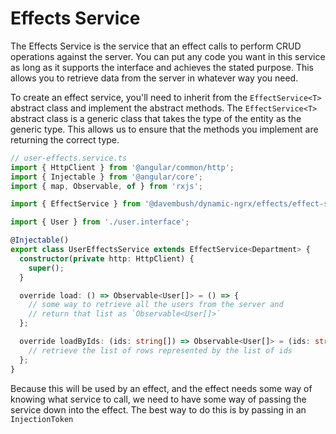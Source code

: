 # Effects Service

The Effects Service is the service that an effect calls to perform CRUD operations against the server. You can put any code you want in this service as long as it supports the interface and achieves the stated purpose. This allows you to retrieve data from the server in whatever way you need.

To create an effect service, you'll need to inherit from the `EffectService<T>` abstract class and implement the abstract methods. The `EffectService<T>` abstract class is a generic class that takes the type of the entity as the generic type. This allows us to ensure that the methods you implement are returning the correct type.

```typescript
// user-effects.service.ts
import { HttpClient } from '@angular/common/http';
import { Injectable } from '@angular/core';
import { map, Observable, of } from 'rxjs';

import { EffectService } from '@davembush/dynamic-ngrx/effects/effect-service';

import { User } from './user.interface';

@Injectable()
export class UserEffectsService extends EffectService<Department> {
  constructor(private http: HttpClient) {
    super();
  }

  override load: () => Observable<User[]> = () => {
    // some way to retrieve all the users from the server and
    // return that list as `Observable<User[]>`
  };

  override loadByIds: (ids: string[]) => Observable<User[]> = (ids: string[]) => {
    // retrieve the list of rows represented by the list of ids
  };
}
```

Because this will be used by an effect, and the effect needs some way of knowing what service to call, we need to have some way of passing the service down into the effect. The best way to do this is by passing in an `InjectionToken`
